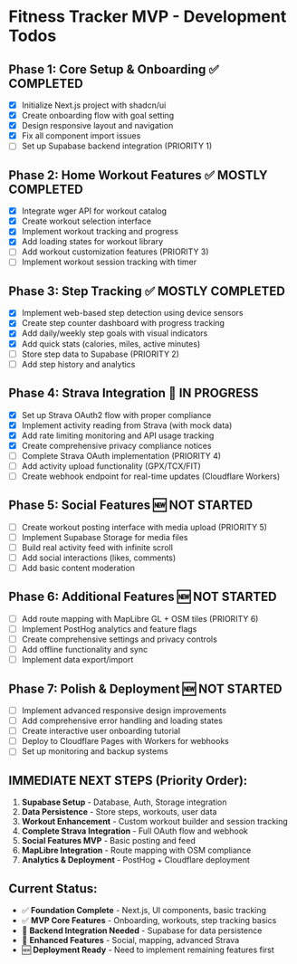 # Fitness Tracker MVP - Development Todos

## Phase 1: Core Setup & Onboarding ✅ COMPLETED
- [x] Initialize Next.js project with shadcn/ui
- [x] Create onboarding flow with goal setting
- [x] Design responsive layout and navigation
- [x] Fix all component import issues
- [ ] Set up Supabase backend integration (PRIORITY 1)

## Phase 2: Home Workout Features ✅ MOSTLY COMPLETED
- [x] Integrate wger API for workout catalog
- [x] Create workout selection interface
- [x] Implement workout tracking and progress
- [x] Add loading states for workout library
- [ ] Add workout customization features (PRIORITY 3)
- [ ] Implement workout session tracking with timer

## Phase 3: Step Tracking ✅ MOSTLY COMPLETED
- [x] Implement web-based step detection using device sensors
- [x] Create step counter dashboard with progress tracking
- [x] Add daily/weekly step goals with visual indicators
- [x] Add quick stats (calories, miles, active minutes)
- [ ] Store step data to Supabase (PRIORITY 2)
- [ ] Add step history and analytics

## Phase 4: Strava Integration 🔄 IN PROGRESS
- [x] Set up Strava OAuth2 flow with proper compliance
- [x] Implement activity reading from Strava (with mock data)
- [x] Add rate limiting monitoring and API usage tracking
- [x] Create comprehensive privacy compliance notices
- [ ] Complete Strava OAuth implementation (PRIORITY 4)
- [ ] Add activity upload functionality (GPX/TCX/FIT)
- [ ] Create webhook endpoint for real-time updates (Cloudflare Workers)

## Phase 5: Social Features 🆕 NOT STARTED
- [ ] Create workout posting interface with media upload (PRIORITY 5)
- [ ] Implement Supabase Storage for media files
- [ ] Build real activity feed with infinite scroll
- [ ] Add social interactions (likes, comments)
- [ ] Add basic content moderation

## Phase 6: Additional Features 🆕 NOT STARTED
- [ ] Add route mapping with MapLibre GL + OSM tiles (PRIORITY 6)
- [ ] Implement PostHog analytics and feature flags
- [ ] Create comprehensive settings and privacy controls
- [ ] Add offline functionality and sync
- [ ] Implement data export/import

## Phase 7: Polish & Deployment 🆕 NOT STARTED
- [ ] Implement advanced responsive design improvements
- [ ] Add comprehensive error handling and loading states
- [ ] Create interactive user onboarding tutorial
- [ ] Deploy to Cloudflare Pages with Workers for webhooks
- [ ] Set up monitoring and backup systems

## IMMEDIATE NEXT STEPS (Priority Order):
1. **Supabase Setup** - Database, Auth, Storage integration
2. **Data Persistence** - Store steps, workouts, user data
3. **Workout Enhancement** - Custom workout builder and session tracking
4. **Complete Strava Integration** - Full OAuth flow and webhook
5. **Social Features MVP** - Basic posting and feed
6. **MapLibre Integration** - Route mapping with OSM compliance
7. **Analytics & Deployment** - PostHog + Cloudflare deployment

## Current Status:
- ✅ **Foundation Complete** - Next.js, UI components, basic tracking
- ✅ **MVP Core Features** - Onboarding, workouts, step tracking basics
- 🔄 **Backend Integration Needed** - Supabase for data persistence
- 🔄 **Enhanced Features** - Social, mapping, advanced Strava
- 🆕 **Deployment Ready** - Need to implement remaining features first
